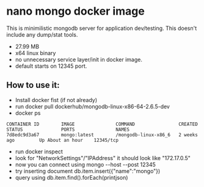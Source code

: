 nano mongo docker image
=========


This is minimilistic mongodb server for application dev/testing. This doesn't include any dump/stat tools.

  - 27.99 MB
  - x64 linux binary
  - no unnecessary service layer/init in docker image.
  - default starts on 12345 port.

How to use it:
--------------
- Install docker fist (if not already)
- run docker pull dockerhub/mongodb-linux-x86-64-2.6.5-dev
- docker ps
```
CONTAINER ID        IMAGE               COMMAND                CREATED             STATUS              PORTS               NAMES
7d8edc9d3a67        mongo:latest        /mongodb-linux-x86_6   2 weeks ago         Up About an hour    12345/tcp
```
- run docker inspect <container id displayed from ps>
- look for "NetworkSettings"/"IPAddress" it should look like "172.17.0.5"
- now you can connect using mongo --host <ip> --post 12345
- try inserting document db.item.insert({"name":"mongo"})
- query using db.item.find().forEach(printjson)

